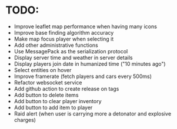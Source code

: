 # TODO:
- Improve leaflet map performance when having many icons
- Improve base finding algorithm accuracy
- Make map focus player when selecting it
- Add other administrative functions
- Use MessagePack as the serialization protocol
- Display server time and weather in server details
- Display players join date in humanized time ("10 minutes ago")
- Select entities on hover
- Improve framerate (fetch players and cars every 500ms)
- Refactor websocket service
- Add github action to create release on tags
- Add button to delete items
- Add button to clear player inventory
- Add button to add item to player
- Raid alert (when user is carrying more a detonator and explosive charges)

